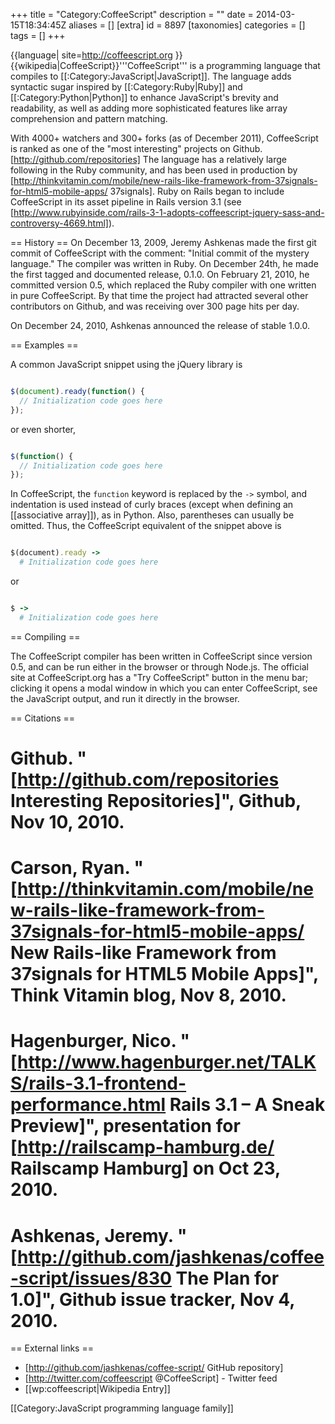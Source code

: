 +++
title = "Category:CoffeeScript"
description = ""
date = 2014-03-15T18:34:45Z
aliases = []
[extra]
id = 8897
[taxonomies]
categories = []
tags = []
+++

{{language|
site=http://coffeescript.org
}}
{{wikipedia|CoffeeScript}}'''CoffeeScript''' is a programming language that compiles to [[:Category:JavaScript|JavaScript]]. The language adds syntactic sugar inspired by [[:Category:Ruby|Ruby]] and [[:Category:Python|Python]] to enhance JavaScript's brevity and readability, as well as adding more sophisticated features like array comprehension and pattern matching.

With 4000+ watchers and 300+ forks (as of December 2011), CoffeeScript is ranked as one of the "most interesting" projects on Github. [http://github.com/repositories] The language has a relatively large following in the Ruby community, and has been used in production by [http://thinkvitamin.com/mobile/new-rails-like-framework-from-37signals-for-html5-mobile-apps/ 37signals].  Ruby on Rails began to include CoffeeScript  in its asset pipeline in Rails version 3.1 (see [http://www.rubyinside.com/rails-3-1-adopts-coffeescript-jquery-sass-and-controversy-4669.html]).

== History ==
On December 13, 2009, Jeremy Ashkenas made the first git commit of CoffeeScript with the comment: "Initial commit of the mystery language." The compiler was written in Ruby. On December 24th, he made the first tagged and documented release, 0.1.0. On February 21, 2010, he committed version 0.5, which replaced the Ruby compiler with one written in pure CoffeeScript. By that time the project had attracted several other contributors on Github, and was receiving over 300 page hits per day.

On December 24, 2010, Ashkenas announced the release of stable 1.0.0.

== Examples ==

A common JavaScript snippet using the jQuery library is


```javascript

$(document).ready(function() {
  // Initialization code goes here
});

```

or even shorter,

```javascript

$(function() {
  // Initialization code goes here
});

```


In CoffeeScript, the <code>function</code> keyword is replaced by the <code>-></code> symbol, and indentation is used instead of curly braces (except when defining an [[associative array]]), as in Python.  Also, parentheses can usually be omitted. Thus, the CoffeeScript equivalent of the snippet above is

<!-- Ruby is probably the most similar language that GeSHi supports -->

```ruby

$(document).ready ->
  # Initialization code goes here

```

or

```ruby

$ ->
  # Initialization code goes here

```


== Compiling ==

The CoffeeScript compiler has been written in CoffeeScript since version 0.5, and can be run either in the browser or through Node.js. The official site at CoffeeScript.org has a "Try CoffeeScript" button in the menu bar; clicking it opens a modal window in which you can enter CoffeeScript, see the JavaScript output, and run it directly in the browser.

== Citations ==

# Github. "[http://github.com/repositories Interesting Repositories]", Github, Nov 10, 2010.
# Carson, Ryan. "[http://thinkvitamin.com/mobile/new-rails-like-framework-from-37signals-for-html5-mobile-apps/ New Rails-like Framework from 37signals for HTML5 Mobile Apps]", Think Vitamin blog, Nov 8, 2010.
# Hagenburger, Nico. "[http://www.hagenburger.net/TALKS/rails-3.1-frontend-performance.html Rails 3.1 – A Sneak Preview]", presentation for [http://railscamp-hamburg.de/ Railscamp Hamburg] on Oct 23, 2010.
# Ashkenas, Jeremy. "[http://github.com/jashkenas/coffee-script/issues/830 The Plan for 1.0]", Github issue tracker, Nov 4, 2010.

== External links ==
* [http://github.com/jashkenas/coffee-script/ GitHub repository]
* [http://twitter.com/coffeescript @CoffeeScript] - Twitter feed
* [[wp:coffeescript|Wikipedia Entry]]

[[Category:JavaScript programming language family]]
